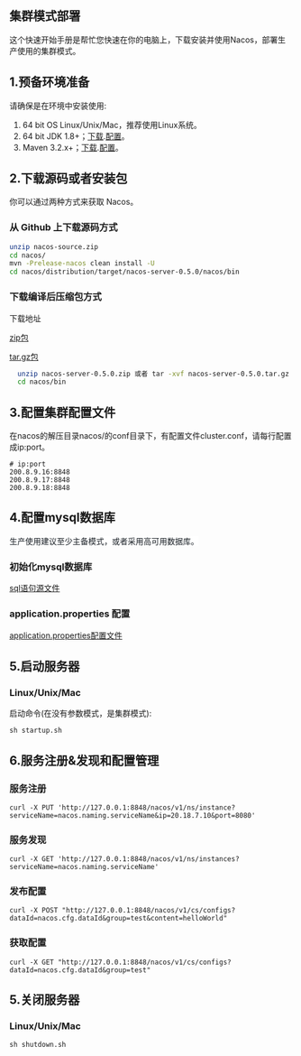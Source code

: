 ## 集群模式部署

这个快速开始手册是帮忙您快速在你的电脑上，下载安装并使用Nacos，部署生产使用的集群模式。

## 1.预备环境准备
请确保是在环境中安装使用:

1. 64 bit OS  Linux/Unix/Mac，推荐使用Linux系统。
2. 64 bit JDK 1.8+；[下载](http://www.oracle.com/technetwork/java/javase/downloads/jdk8-downloads-2133151.html).[配置](https://docs.oracle.com/cd/E19182-01/820-7851/inst_cli_jdk_javahome_t/)。
3. Maven 3.2.x+；[下载](https://maven.apache.org/download.cgi).[配置](https://maven.apache.org/settings.html)。

## 2.下载源码或者安装包
你可以通过两种方式来获取 Nacos。

### 从 Github 上下载源码方式

```bash
unzip nacos-source.zip
cd nacos/
mvn -Prelease-nacos clean install -U  
cd nacos/distribution/target/nacos-server-0.5.0/nacos/bin
```

### 下载编译后压缩包方式
下载地址

[zip包](https://github.com/alibaba/nacos/releases/download/0.5.0/nacos-server-0.5.0.zip)

[tar.gz包](https://github.com/alibaba/nacos/releases/download/0.5.0/nacos-server-0.5.0.tar.gz)

```bash
  unzip nacos-server-0.5.0.zip 或者 tar -xvf nacos-server-0.5.0.tar.gz
  cd nacos/bin
```

## 3.配置集群配置文件
在nacos的解压目录nacos/的conf目录下，有配置文件cluster.conf，请每行配置成ip:port。
```plain
# ip:port
200.8.9.16:8848
200.8.9.17:8848
200.8.9.18:8848
```

## 4.配置mysql数据库
<span data-type="color" style="color:rgb(25, 31, 37)"><span data-type="background" style="background-color:rgb(255, 255, 255)">生产使用建议至少主备模式，或者采用高可用数据库。</span></span>
### 初始化mysql数据库
[sql语句源文件](https://github.com/alibaba/nacos/blob/master/distribution/conf/nacos-mysql.sql)
### application.properties 配置
[application.properties配置文件](https://github.com/alibaba/nacos/blob/master/distribution/conf/application.properties)

## 5.启动服务器
### Linux/Unix/Mac
启动命令(在没有参数模式，是集群模式):

`sh startup.sh`

## 6.服务注册&发现和配置管理
### 服务注册

`curl -X PUT 'http://127.0.0.1:8848/nacos/v1/ns/instance?serviceName=nacos.naming.serviceName&ip=20.18.7.10&port=8080'`

### 服务发现

`curl -X GET 'http://127.0.0.1:8848/nacos/v1/ns/instances?serviceName=nacos.naming.serviceName'`

### 发布配置

`curl -X POST "http://127.0.0.1:8848/nacos/v1/cs/configs?dataId=nacos.cfg.dataId&group=test&content=helloWorld"`

### 获取配置

`curl -X GET "http://127.0.0.1:8848/nacos/v1/cs/configs?dataId=nacos.cfg.dataId&group=test"`

## 5.关闭服务器
### Linux/Unix/Mac

`sh shutdown.sh`
